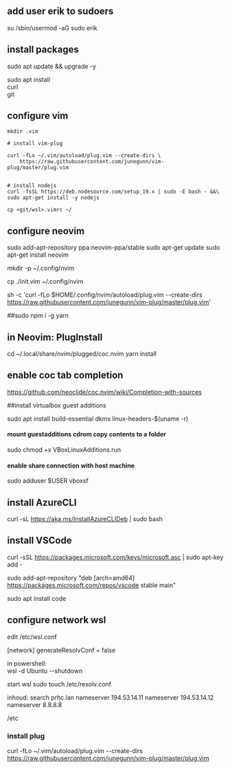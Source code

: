 ## add user erik  to sudoers

su
/sbin/usermod -aG sudo erik

## install packages

sudo apt update && upgrade -y

sudo apt install \
	curl \
	git



## configure vim

```
mkdir .vim

# install vim-plug

curl -fLo ~/.vim/autoload/plug.vim --create-dirs \
    https://raw.githubusercontent.com/junegunn/vim-plug/master/plug.vim


# install nodejs
curl -fsSL https://deb.nodesource.com/setup_19.x | sudo -E bash - &&\
sudo apt-get install -y nodejs

cp <git/wsl>.vimrc ~/

```



## configure neovim

sudo add-apt-repository ppa:neovim-ppa/stable
sudo apt-get update
sudo apt-get install neovim


mkdir -p ~/.config/nvim

cp ./init.vim  ~/.config/nvim


sh -c 'curl -fLo $HOME/.config/nvim/autoload/plug.vim --create-dirs \
       https://raw.githubusercontent.com/junegunn/vim-plug/master/plug.vim'



##sudo npm i -g yarn
## in Neovim:  PlugInstall
cd ~/.local/share/nvim/plugged/coc.nvim
yarn install

## enable coc tab completion
https://github.com/neoclide/coc.nvim/wiki/Completion-with-sources

##install virtualbox guest additions

sudo apt install build-essential dkms linux-headers-$(uname -r)

#### mount guestadditions cdrom copy contents to a folder

sudo chmod +x VBoxLinuxAdditions.run

#### enable share connection with host machine

sudo adduser $USER vboxsf

## install AzureCLI

curl -sL https://aka.ms/InstallAzureCLIDeb | sudo bash


## install VSCode

curl -sSL https://packages.microsoft.com/keys/microsoft.asc | sudo apt-key add -

sudo add-apt-repository "deb [arch=amd64] https://packages.microsoft.com/repos/vscode stable main"

sudo apt install code

## configure network wsl

edit /etc/wsl.conf  

[network]
generateResolvConf = false

in powershell:  
wsl -d Ubuntu --shutdown

start wsl
sudo touch /etc/resolv.conf

inhoud:
search prhc.lan
nameserver 194.53.14.11
nameserver 194.53.14.12
nameserver 8.8.8.8


/etc

### install plug

curl -fLo ~/.vim/autoload/plug.vim --create-dirs \
    https://raw.githubusercontent.com/junegunn/vim-plug/master/plug.vim




